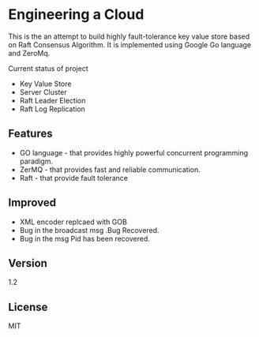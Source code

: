 Engineering a Cloud
===================


This is the an attempt to build highly fault-tolerance key value store based on Raft Consensus Algorithm.
It is implemented using Google Go language and ZeroMq.


Current status of project
 * Key Value Store
 * Server Cluster
 * Raft Leader Election 
 * Raft Log Replication




Features
--------------
 * GO language - that provides highly powerful concurrent programming paradigm.
 * ZerMQ - that provides fast and reliable communication.
 * Raft - that provide fault tolerance


Improved
----
 
 * XML encoder replcaed with GOB
 * Bug in the broadcast msg .Bug Recovered.
 * Bug in the msg Pid has been recovered.


Version
----

1.2


License
----

MIT

    
